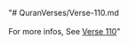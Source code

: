 "# QuranVerses/Verse-110.md <br> <br>For more infos, See [Verse 110](https://www.quranbookk.com/quran/search?q=110)"